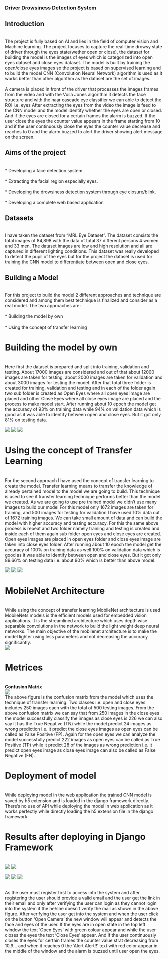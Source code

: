 <h3>Driver Drowsiness Detection System</h3>

<h2>Introduction</h2>
<br>The project is fully based on AI and lies in the field of computer vision and Machine learning. The project focuses to capture the real-time drowsy state of driver through the eyes state(wether open or close), the dataset for building the model is the images of eyes which is categorized into open eyes dataset and close eyes dataset. The model is built by training the open/close eyes images so the project is based on supervised learning and to build the model CNN (Convolution Neural Network) algorithm is used as it works better than other algorithm as the dataset are the set of images.</br>
<br>A camera is placed in front of the driver that processes the images frames from the video and with the Voila Jones algorithm it detects the face structure and with the haar cascade eye classifier we can able to detect the ROI i.e. eyes After extracting the eyes from the video the image is feed to the CNN model and the model identify whether the eyes are open or closed. And if the eyes are closed for a certain frames the alarm is buzzed. If the user close the eyes the counter value appears in the frame starting from 10 and if the user continuously close the eyes the counter value decrease and reaches to 0 and the alarm buzzed to alert the driver showing alert message on the screen.</br>

<h2>Aims of the project</h2>
<br>* Developing a face detection system.</br>
<br>* Extracting the facial region especially eyes.</br>
<br>* Developing the drowsiness detection system through eye closure/blink.</br>
<br>* Developing a complete web based application</br>

<h2>Datasets</h2>
<br>I have taken the dataset from “MRL Eye Dataset”. The dataset consists the total images of 84,898 with the data of total 37 different persons 4 women and 33 men. The dataset images are low and high resolution and all are captured in different lighting conditions. This dataset was really developed to detect the pupil of the eyes but for the project the dataset is used for training the CNN model to differentiate between open and close eyes.</br>

<h2>Building a Model</h2>
<br>For this project to build the model 2 different approaches and technique are considered and among them best technique is finalized and consider as a real model. The two approaches are:</br>
<br>* Building the model by own</br>
<br>* Using the concept of transfer learning</br>

<h1>Building the model by own</h1>
<br>Here first the dataset is prepared and split into training, validation and testing. About 17000 images are considered and out of that about 12000 images are taken for testing, about 2000 images are taken for validation and about 3000 images for testing the model. After that total three folder is created for training, validation and testing and in each of the folder again two sub folder is created as Open Eyes where all open eyes image are placed and other Close Eyes where all close eyes image are placed and the process to make model start. After running about 10 epoch the model get the accuracy of 93% on training data while 94% on validation data which is good as it was able to identify between open and close eyes. But it got only 81% on testing data.</br>

<img src="images/1.JPG">  <img src="images/2.JPG"> <img src="images/3.JPG"> 

<h1>Using the concept of Transfer Learning</h1>
<br>For the second approach I have used the concept of transfer learning to create the model. Transfer learning means to transfer the knowledge of already pertained model to the model we are going to build. This technique is used to see if transfer learning technique performs better than the model we created. As we are going to use pre trained model we didn’t use many images to build our model For this model only 1672 images are taken for training, and 500 images for testing for validation I have used 10% data out of 1672 training images. We can take small amount of data and can build the model with higher accuracy and testing accuracy. For this the same above process is repeat and two folder namely training and testing is created and inside each of them again sub folder open eyes and close eyes are created. Open eyes images are placed in open eyes folder and close eyes image are taken into close eyes folder. After running about 10 epoch the model get the accuracy of 100% on training data as well 100% on validation data which is good as it was able to identify between open and close eyes. But it got only 89.66% on testing data i.e. about 90% which is better than above model.</br>  

<img src="images/4.JPG">  <img src="images/5.JPG">  <img src="images/6.JPG"> 

<h1>MobileNet Architecture</h1>
<br>While using the concept of transfer learning MobileNet architecture is used
MobileNets models is the efficient models used for embedded vision applications. It is the streamlined architecture which uses depth wise separable convolutions in the network to build the light weight deep neural networks. The main objective of the mobilenet architecture is to make the model lighter using less parameters and not decreasing the accuracy significantly.</br>
<img src="images/13.JPG">

<h1>Metrices</h1>
<br> <b>Confusion Matrix </b> </br>
<img src="images/7.JPG"> 
<br>The above figure is the confusion matrix from the model which uses the technique of transfer learning. Two classes i.e. open and close eyes includes 250 images each with the total of 500 testing images. From the above confusion matrix we can say that from 250 images in the close eyes the model successfully classify the images as close eyes is 226 we can also say it has the True Negative (TN) while the model predict 24 images as wrong prediction i.e. it predict the close eyes images as open eyes can be called as False Positive (FP). Again for the open eyes we can analyze the model successfully predict 222 images as open eyes can be called as True Positive (TP) while it predict 28 of the images as wrong prediction i.e. it predict open eyes image as close eyes image can also be called as False Negative (FN).</br>

<h1>Deployment of model</h1>
<br>While deploying model in the web application the trained CNN model is saved by h5 extension and is loaded in the django framework directly. There’s no use of API while deploying the model in web application as it works perfectly while directly loading the h5 extension file in the django framework.</br>

<h1>Results after deploying in Django Framework</h1>

<br><img src="images/8.JPG">  <img src="images/9.JPG"> </br>


<img src="images/10.JPG">  <img src="images/11.JPG">  <img src="images/12.JPG"> 

<br>As the user must register first to access into the system and after registering the user should provide a valid email and the user get the link in their email and only after verifying the user can login as they cannot login into the system if the he/she doesn’t verify the mail as shown in the above figure. After verifying the user get into the system and when the user click on the button ‘Open Camera’ the new window will appear and detects the face and eyes of the user. If the eyes are in open state in the top left window the text ‘Open Eyes’ with green colour appear and while the user closes the eyes the text ‘Close Eyes’ appear. And if the user continuously closes the eyes for certain frames the counter value strat decreasing from 10,9… and when it reaches 0 the ‘Alert Alert!!’ text with red color appear in the middle of the window and the alarm is buzzed until user open the eyes. </br>  








